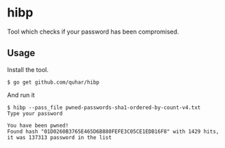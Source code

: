 # hibp
Tool which checks if your password has been compromised.

## Usage
Install the tool.
```
$ go get github.com/quhar/hibp
```

And run it
```
$ hibp --pass_file pwned-passwords-sha1-ordered-by-count-v4.txt 
Type your password

You have been pwned!
Found hash "01D0260B3765E465D6B880FEFE3C05CE1EDB16F8" with 1429 hits, it was 137313 password in the list
```
